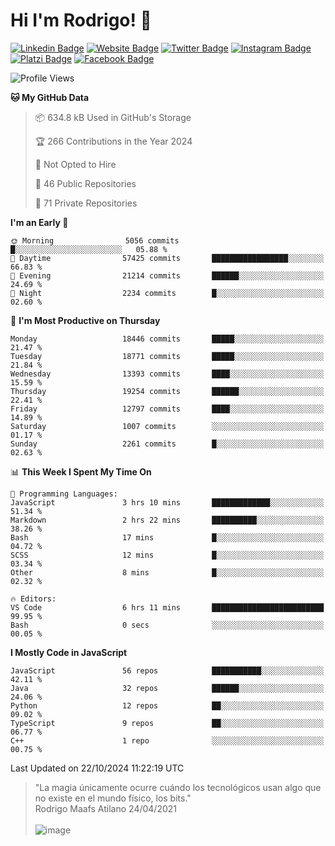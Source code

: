 # Hi I'm Rodrigo! 👋
[![Linkedin Badge](https://img.shields.io/badge/-rmaafs-blue?style=flat&logo=Linkedin&logoColor=white&link=https://www.linkedin.com/in/rmaafs/)](https://www.linkedin.com/in/rmaafs/)
[![Website Badge](https://img.shields.io/badge/-rmaafs.com-0a192f?style=flat&logo=Google-Chrome&logoColor=white&link=https://rmaafs.com)](https://rmaafs.com)
[![Twitter Badge](https://img.shields.io/badge/-@royendero-1ca0f1?style=flat&labelColor=1ca0f1&logo=twitter&logoColor=white&link=https://twitter.com/royendero)](https://twitter.com/royendero)
[![Instagram Badge](https://img.shields.io/badge/-@rmaafs-purple?style=flat&logo=instagram&logoColor=white&link=https://instagram.com/rmaafs/)](https://instagram.com/rmaafs)
[![Platzi Badge](https://img.shields.io/badge/-rmaafs-203845?style=flat&logo=Platzi&logoColor=98CA3F&link=https://platzi.com/p/rmaafs/)](https://platzi.com/p/rmaafs/)
[![Facebook Badge](https://img.shields.io/badge/-rmaafs-046CE4?style=flat&logo=Facebook&logoColor=white&link=https://www.facebook.com/rmaafs/)](https://www.facebook.com/rmaafs/)

<!--START_SECTION:waka-->
![Profile Views](http://img.shields.io/badge/Profile%20Views-0-blue)

**🐱 My GitHub Data** 

> 📦 634.8 kB Used in GitHub's Storage 
 > 
> 🏆 266 Contributions in the Year 2024
 > 
> 🚫 Not Opted to Hire
 > 
> 📜 46 Public Repositories 
 > 
> 🔑 71 Private Repositories 
 > 
**I'm an Early 🐤** 

```text
🌞 Morning                5056 commits        █░░░░░░░░░░░░░░░░░░░░░░░░   05.88 % 
🌆 Daytime                57425 commits       █████████████████░░░░░░░░   66.83 % 
🌃 Evening                21214 commits       ██████░░░░░░░░░░░░░░░░░░░   24.69 % 
🌙 Night                  2234 commits        █░░░░░░░░░░░░░░░░░░░░░░░░   02.60 % 
```
📅 **I'm Most Productive on Thursday** 

```text
Monday                   18446 commits       █████░░░░░░░░░░░░░░░░░░░░   21.47 % 
Tuesday                  18771 commits       █████░░░░░░░░░░░░░░░░░░░░   21.84 % 
Wednesday                13393 commits       ████░░░░░░░░░░░░░░░░░░░░░   15.59 % 
Thursday                 19254 commits       ██████░░░░░░░░░░░░░░░░░░░   22.41 % 
Friday                   12797 commits       ████░░░░░░░░░░░░░░░░░░░░░   14.89 % 
Saturday                 1007 commits        ░░░░░░░░░░░░░░░░░░░░░░░░░   01.17 % 
Sunday                   2261 commits        █░░░░░░░░░░░░░░░░░░░░░░░░   02.63 % 
```


📊 **This Week I Spent My Time On** 

```text
💬 Programming Languages: 
JavaScript               3 hrs 10 mins       █████████████░░░░░░░░░░░░   51.34 % 
Markdown                 2 hrs 22 mins       ██████████░░░░░░░░░░░░░░░   38.26 % 
Bash                     17 mins             █░░░░░░░░░░░░░░░░░░░░░░░░   04.72 % 
SCSS                     12 mins             █░░░░░░░░░░░░░░░░░░░░░░░░   03.34 % 
Other                    8 mins              █░░░░░░░░░░░░░░░░░░░░░░░░   02.32 % 

🔥 Editors: 
VS Code                  6 hrs 11 mins       █████████████████████████   99.95 % 
Bash                     0 secs              ░░░░░░░░░░░░░░░░░░░░░░░░░   00.05 % 
```

**I Mostly Code in JavaScript** 

```text
JavaScript               56 repos            ███████████░░░░░░░░░░░░░░   42.11 % 
Java                     32 repos            ██████░░░░░░░░░░░░░░░░░░░   24.06 % 
Python                   12 repos            ██░░░░░░░░░░░░░░░░░░░░░░░   09.02 % 
TypeScript               9 repos             ██░░░░░░░░░░░░░░░░░░░░░░░   06.77 % 
C++                      1 repo              ░░░░░░░░░░░░░░░░░░░░░░░░░   00.75 % 
```




 Last Updated on 22/10/2024 11:22:19 UTC
<!--END_SECTION:waka-->

> "La magia únicamente ocurre cuándo los tecnológicos usan algo que no existe en el mundo físico, los bits."<br>
>  Rodrigo Maafs Atilano 24/04/2021
<br><br>
![image](https://user-images.githubusercontent.com/47652130/116024039-ff6eb680-a612-11eb-8b42-290c8922697e.png)
